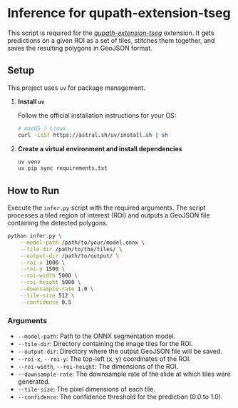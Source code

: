 # Inference for qupath-extension-tseg

This script is required for the [*qupath-extension-tseg*](https://github.com/ae-aydin/qupath-extension-tseg) extension. It gets predictions on a given ROI as a set of tiles, stitches them together, and saves the resulting polygons in GeoJSON format.

## Setup

This project uses `uv` for package management.

1.  **Install `uv`**

    Follow the official installation instructions for your OS:
    ```bash
    # macOS / Linux
    curl -LsSf https://astral.sh/uv/install.sh | sh
    ```

2.  **Create a virtual environment and install dependencies**
    ```bash
    uv venv
    uv pip sync requirements.txt
    ```

## How to Run

Execute the `infer.py` script with the required arguments. The script processes a tiled region of interest (ROI) and outputs a GeoJSON file containing the detected polygons.

```bash
python infer.py \
    --model-path /path/to/your/model.onnx \
    --tile-dir /path/to/the/tiles/ \
    --output-dir /path/to/output/ \
    --roi-x 1000 \
    --roi-y 1500 \
    --roi-width 5000 \
    --roi-height 5000 \
    --downsample-rate 1.0 \
    --tile-size 512 \
    --confidence 0.5
```

### Arguments

-   `--model-path`: Path to the ONNX segmentation model.
-   `--tile-dir`: Directory containing the image tiles for the ROI.
-   `--output-dir`: Directory where the output GeoJSON file will be saved.
-   `--roi-x`, `--roi-y`: The top-left (x, y) coordinates of the ROI.
-   `--roi-width`, `--roi-height`: The dimensions of the ROI.
-   `--downsample-rate`: The downsample rate of the slide at which tiles were generated.
-   `--tile-size`: The pixel dimensions of each tile.
-   `--confidence`: The confidence threshold for the prediction (0.0 to 1.0).
